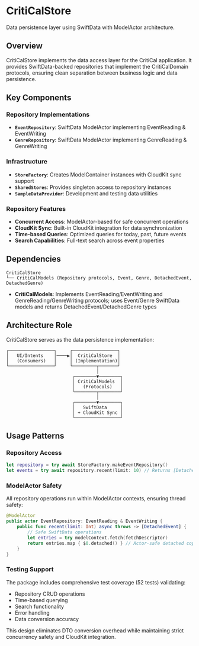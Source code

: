 # CritiCalStore

Data persistence layer using SwiftData with ModelActor architecture.

## Overview

CritiCalStore implements the data access layer for the CritiCal application. It provides SwiftData-backed repositories that implement the CritiCalDomain protocols, ensuring clean separation between business logic and data persistence.

## Key Components

### Repository Implementations
- **`EventRepository`**: SwiftData ModelActor implementing EventReading & EventWriting
- **`GenreRepository`**: SwiftData ModelActor implementing GenreReading & GenreWriting

### Infrastructure
- **`StoreFactory`**: Creates ModelContainer instances with CloudKit sync support
- **`SharedStores`**: Provides singleton access to repository instances
- **`SampleDataProvider`**: Development and testing data utilities

### Repository Features
- **Concurrent Access**: ModelActor-based for safe concurrent operations
- **CloudKit Sync**: Built-in CloudKit integration for data synchronization
- **Time-based Queries**: Optimized queries for today, past, future events
- **Search Capabilities**: Full-text search across event properties

## Dependencies

```
CritiCalStore
└── CritiCalModels (Repository protocols, Event, Genre, DetachedEvent, DetachedGenre)
```

- **CritiCalModels**: Implements EventReading/EventWriting and GenreReading/GenreWriting protocols; uses Event/Genre SwiftData models and returns DetachedEvent/DetachedGenre types

## Architecture Role

CritiCalStore serves as the data persistence implementation:

```
┌─────────────────┐     ┌─────────────────┐
│   UI/Intents    │────▶│  CritiCalStore  │
│   (Consumers)   │     │ (Implementation)│
└─────────────────┘     └─────────┬───────┘
                                  │
                         ┌────────▼────────┐
                         │ CritiCalModels  │
                         │   (Protocols)   │
                         └────────┬────────┘
                                  │
                         ┌────────▼────────┐
                         │   SwiftData     │
                         │ + CloudKit Sync │
                         └─────────────────┘
```

## Usage Patterns

### Repository Access
```swift
let repository = try await StoreFactory.makeEventRepository()
let events = try await repository.recent(limit: 10) // Returns [DetachedEvent]
```

### ModelActor Safety
All repository operations run within ModelActor contexts, ensuring thread safety:
```swift
@ModelActor
public actor EventRepository: EventReading & EventWriting {
    public func recent(limit: Int) async throws -> [DetachedEvent] {
        // Safe SwiftData operations
        let entries = try modelContext.fetch(fetchDescriptor)
        return entries.map { $0.detached() } // Actor-safe detached copies
    }
}
```

### Testing Support
The package includes comprehensive test coverage (52 tests) validating:
- Repository CRUD operations
- Time-based querying
- Search functionality
- Error handling
- Data conversion accuracy

This design eliminates DTO conversion overhead while maintaining strict concurrency safety and CloudKit integration.